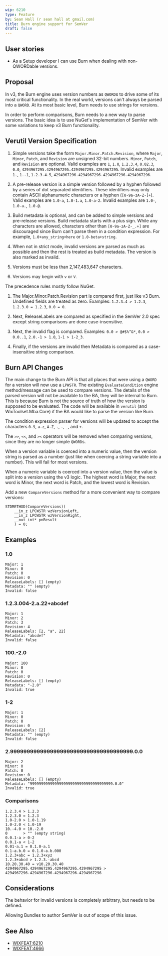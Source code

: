 ```yaml
---
wip: 6210
type: Feature
by: Sean Hall (r sean hall at gmail.com)
title: Burn engine support for SemVer
draft: false
---
```


## User stories

* As a Setup developer I can use Burn when dealing with non-QWORDable versions.


## Proposal

In v3, the Burn engine uses version numbers as `QWORD`s to drive some of its most critical functionality.
In the real world, versions can't always be parsed into a `QWORD`.
At its most basic level, Burn needs to use strings for versions.

In order to perform comparisons, Burn needs to a new way to parse versions.
The basic idea is to use NuGet's implementation of SemVer with some variations to keep v3 Burn functionality.

## Verutil Version Specification

1. Simple versions take the form `Major.Minor.Patch.Revision`, where `Major`, `Minor`, `Patch`, and `Revision` are unsigned 32-bit numbers. `Minor`, `Patch`, and `Revision` are optional.
Valid examples are `1`, `1.0`, `1.2.3.4`, `0.02.3`, `0.0`, `4294967295.4294967295.4294967295.4294967295`.
Invalid examples are `1.`, `1.-1`, `1.2.3.4.5`, `4294967296.4294967296.4294967296.4294967296`.

1. A pre-release version is a simple version followed by a hyphen followed by a series of dot separated identifiers. These identifiers may only contain ASCII alphanumeric characters or a hyphen (`[0-9a-zA-Z-]+`).
Valid examples are `1.0-a`, `1.0-1.a`, `1.0-a-2`.
Invalid examples are `1.0-`, `1.0-a.`, `1.0-@`.

1. Build metadata is optional, and can be added to simple versions and pre-release versions.
Build metadata starts with a plus sign.
While any characters are allowed, characters other than `[0-9a-zA-Z-_.+]` are discouraged since Burn can't parse them in a condition expression.
For example, `1.0+any_string+here` or `1.0-beta+string`.

1. When not in strict mode, invalid versions are parsed as much as possible and then the rest is treated as build metadata. The version is also marked as invalid.

1. Versions must be less than 2,147,483,647 characters.

1. Versions may begin with `v` or `V`.

The precedence rules mostly follow NuGet.

1. The Major.Minor.Patch.Revision part is compared first, just like v3 Burn.
Undefined fields are treated as zero.
Examples: `1.2.3.4 > 1.2.3`, `1.2.3.0 = 1.2.3`, `0.0 = 0`.

1. Next, ReleaseLabels are compared as specified in the SemVer 2.0 spec except string comparisons are done case-insensitive.

1. Next, the invalid flag is compared.
Examples: `0.0 > @#$%^&*`, `0.0 > 0.0..1`, `2.0.-1 > 1.0`, `1-1 > 1-2_3`.

1. Finally, if the versions are invalid then Metadata is compared as a case-insensitive string comparison.

## Burn API Changes

The main change to the Burn API is that all places that were using a `QWORD` for a version will now use a `LPWSTR`.
The existing `EvaluateCondition` engine method/message can be used to compare versions.
The details of the parsed version will not be available to the BA, they will be internal to Burn.
This is because Burn is not the source of truth of how the version is supposed to be evaluated.
The code will be available in `verutil` (and WixToolset.Mba.Core) if the BA would like to parse the version like Burn.

The condition expression parser for versions will be updated to accept the characters `0-9`, `a-z`, `A-Z`, `.`, `-`, `_`, and `+`.

The `>>`, `<<`, and `><` operators will be removed when comparing versions, since they are no longer simple `QWORD`s.

When a version variable is coerced into a numeric value, then the version string is parsed as a number (just like when coercing a string variable into a number). This will fail for most versions.

When a numeric variable is coerced into a version value, then the value is split into a version using the v3 logic. The highest word is Major, the next word is Minor, the next word is Patch, and the lowest word is Revision.

Add a new `CompareVersions` method for a more convenient way to compare versions:

    STDMETHOD(CompareVersions)(
        __in_z LPCWSTR wzVersionLeft,
        __in_z LPCWSTR wzVersionRight,
        __out int* pnResult
        ) = 0;

## Examples

### 1.0

    Major: 1
    Minor: 0
    Patch: 0
    Revision: 0
    ReleaseLabels: [] (empty)
    Metadata: "" (empty)
    Invalid: false

### 1.2.3.004-2.a.22+abcdef

    Major: 1
    Minor: 2
    Patch: 3
    Revision: 4
    ReleaseLabels: [2, "a", 22]
    Metadata: "abcdef"
    Invalid: false

### 100.-2.0

    Major: 100
    Minor: 0
    Patch: 0
    Revision: 0
    ReleaseLabels: [] (empty)
    Metadata: "-2.0"
    Invalid: true

### 1-2

    Major: 1
    Minor: 0
    Patch: 0
    Revision: 0
    ReleaseLabels: [2]
    Metadata: "" (empty)
    Invalid: false

### 2.9999999999999999999999999999999999999.0.0

    Major: 2
    Minor: 0
    Patch: 0
    Revision: 0
    ReleaseLabels: [] (empty)
    Metadata: "9999999999999999999999999999999999999.0.0"
    Invalid: true

### Comparisons

    1.2.3.4 > 1.2.3
    1.2.3.0 = 1.2.3
    1.0-2.0 > 1.0-1.19
    1.0-2.0 < 1.0-19
    10.-4.0 > 10.-2.0
    0       > "" (empty string)
    0.0.1-a > 0-2
    0.0.1-a < 1-2
    0.01-a.1 = 0.1.0-a.1
    0.1-a.b.0 = 0.1.0-a.b.000
    1.2.3+abc = 1.2.3+xyz
    1.2.3+abcd > 1.2.3.-abcd
    10.20.30.40 = v10.20.30.40
    4294967295.4294967295.4294967295.4294967295 > 4294967296.4294967296.4294967296.4294967296


## Considerations

The behavior for invalid versions is completely arbitrary, but needs to be defined.

Allowing Bundles to author SemVer is out of scope of this issue.


## See Also

* [WIXFEAT:6210](https://github.com/wixtoolset/issues/issues/6210)
* [WIXFEAT:4666](https://github.com/wixtoolset/issues/issues/4666)
